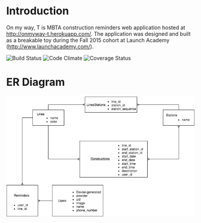 # Introduction

On my way, T is MBTA construction reminders web application hosted at http://onmyway-t.herokuapp.com/.  The application was designed and built as a breakable toy during the Fall 2015 cohort at Launch Academy (http://www.launchacademy.com/).

![Build Status](https://codeship.com/projects/66094d00-42b3-0133-cd9b-1eb5f82d52fc/status?branch=master)
![Code Climate](https://codeclimate.com/github/caseykim/coders_ink.png) ![Coverage Status](https://coveralls.io/repos/caseykim/coders_ink/badge.png)

# ER Diagram

![Entity Relationship Diagram](ER_diagram.png)
